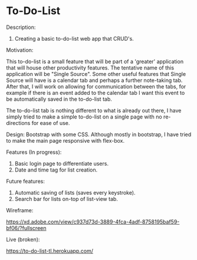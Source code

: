 # To-Do-List

Description:

1. Creating a basic to-do-list web app that CRUD's. 

Motivation:

This to-do-list is a small feature that will be part of a 'greater' application that will house other productivity features. The tentative name of this application will be "Single Source". Some other useful features that Single Source will have is a calendar tab and perhaps a further note-taking tab. After that, I will work on allowing for communication between the tabs, for example if there is an event added to the calendar tab I want this event to be automatically saved in the to-do-list tab.

The to-do-list tab is nothing different to what is already out there, I have simply tried to make a simple to-do-list on a single page with no re-directions for ease of use. 


Design:
Bootstrap with some CSS. Although mostly in bootstrap, I have tried to make the main page responsive with flex-box. 


Features (In progress):
1. Basic login page to differentiate users.
2. Date and time tag for list creation.

Future features:
1. Automatic saving of lists (saves every keystroke).
2. Search bar for lists on-top of list-view tab.

Wireframe:

https://xd.adobe.com/view/c937d73d-3889-4fca-4adf-8758195baf59-bf06/?fullscreen

Live (broken):

https://to-do-list-tl.herokuapp.com/


